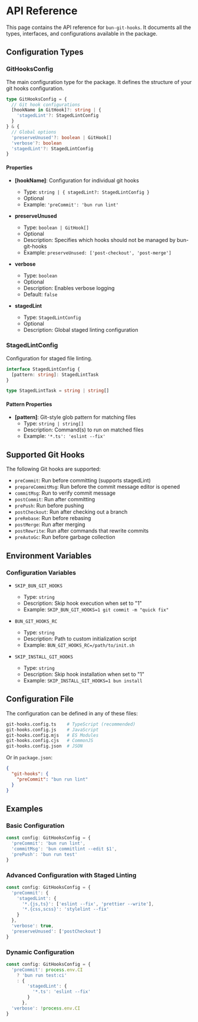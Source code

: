 # API Reference

This page contains the API reference for `bun-git-hooks`. It documents all the types, interfaces, and configurations available in the package.

## Configuration Types

### GitHooksConfig

The main configuration type for the package. It defines the structure of your git hooks configuration.

```ts
type GitHooksConfig = {
  // Git hook configurations
  [hookName in GitHook]?: string | {
    'stagedLint'?: StagedLintConfig
  }
} & {
  // Global options
  'preserveUnused'?: boolean | GitHook[]
  'verbose'?: boolean
  'stagedLint'?: StagedLintConfig
}
```

#### Properties

- **[hookName]**: Configuration for individual git hooks
  - Type: `string | { stagedLint?: StagedLintConfig }`
  - Optional
  - Example: `'preCommit': 'bun run lint'`

- **preserveUnused**
  - Type: `boolean | GitHook[]`
  - Optional
  - Description: Specifies which hooks should not be managed by bun-git-hooks
  - Example: `preserveUnused: ['post-checkout', 'post-merge']`

- **verbose**
  - Type: `boolean`
  - Optional
  - Description: Enables verbose logging
  - Default: `false`

- **stagedLint**
  - Type: `StagedLintConfig`
  - Optional
  - Description: Global staged linting configuration

### StagedLintConfig

Configuration for staged file linting.

```ts
interface StagedLintConfig {
  [pattern: string]: StagedLintTask
}

type StagedLintTask = string | string[]
```

#### Pattern Properties

- **[pattern]**: Git-style glob pattern for matching files
  - Type: `string | string[]`
  - Description: Command(s) to run on matched files
  - Example: `'*.ts': 'eslint --fix'`

## Supported Git Hooks

The following Git hooks are supported:

- `preCommit`: Run before committing (supports stagedLint)
- `prepareCommitMsg`: Run before the commit message editor is opened
- `commitMsg`: Run to verify commit message
- `postCommit`: Run after committing
- `prePush`: Run before pushing
- `postCheckout`: Run after checking out a branch
- `preRebase`: Run before rebasing
- `postMerge`: Run after merging
- `postRewrite`: Run after commands that rewrite commits
- `preAutoGc`: Run before garbage collection

## Environment Variables

### Configuration Variables

- `SKIP_BUN_GIT_HOOKS`
  - Type: `string`
  - Description: Skip hook execution when set to "1"
  - Example: `SKIP_BUN_GIT_HOOKS=1 git commit -m "quick fix"`

- `BUN_GIT_HOOKS_RC`
  - Type: `string`
  - Description: Path to custom initialization script
  - Example: `BUN_GIT_HOOKS_RC=/path/to/init.sh`

- `SKIP_INSTALL_GIT_HOOKS`
  - Type: `string`
  - Description: Skip hook installation when set to "1"
  - Example: `SKIP_INSTALL_GIT_HOOKS=1 bun install`

## Configuration File

The configuration can be defined in any of these files:

```bash
git-hooks.config.ts    # TypeScript (recommended)
git-hooks.config.js    # JavaScript
git-hooks.config.mjs   # ES Modules
git-hooks.config.cjs   # CommonJS
git-hooks.config.json  # JSON
```

Or in `package.json`:

```json
{
  "git-hooks": {
    "preCommit": "bun run lint"
  }
}
```

## Examples

### Basic Configuration

```ts
const config: GitHooksConfig = {
  'preCommit': 'bun run lint',
  'commitMsg': 'bun commitlint --edit $1',
  'prePush': 'bun run test'
}
```

### Advanced Configuration with Staged Linting

```ts
const config: GitHooksConfig = {
  'preCommit': {
    'stagedLint': {
      '*.{js,ts}': ['eslint --fix', 'prettier --write'],
      '*.{css,scss}': 'stylelint --fix'
    }
  },
  'verbose': true,
  'preserveUnused': ['postCheckout']
}
```

### Dynamic Configuration

```ts
const config: GitHooksConfig = {
  'preCommit': process.env.CI
    ? 'bun run test:ci'
    : {
        'stagedLint': {
          '*.ts': 'eslint --fix'
        }
      },
  'verbose': !process.env.CI
}
```
